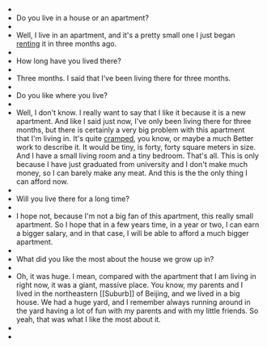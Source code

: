 -
- Do you live in a house or an apartment?
-
- Well, I live in an apartment, and it's a pretty small one I just began [renting]([[Rent]]) it in three months ago.
-
- How long have you lived there?
-
- Three months. I said that I've been living there for three months.
-
- Do you like where you live?
-
- Well, I don't know. I really want to say that I like it because it is a new apartment. And like I said just now, I've only been living there for three months, but there is certainly a very big problem with this apartment that I'm living in. It's quite [cramped]([[Cramp]]), you know, or maybe a much Better work to describe it. It would be tiny, is forty, forty square meters in size. And I have a small living room and a tiny bedroom. That's all. This is only because I have just graduated from university and I don't make much money, so I can barely make any meat. And this is the the only thing I can afford now.
-
- Will you live there for a long time?
-
- I hope not, because I'm not a big fan of this apartment, this really small apartment. So I hope that in a few years time, in a year or two, I can earn a bigger salary, and in that case, I will be able to afford a much bigger apartment.
-
- What did you like the most about the house we grow up in?
-
- Oh, it was huge. I mean, compared with the apartment that I am living in right now, it was a giant, massive place. You know, my parents and I lived in the northeastern [[Suburb]] of Beijing, and we lived in a big house. We had a huge yard, and I remember always running around in the yard having a lot of fun with my parents and with my little friends. So yeah, that was what I like the most about it.
-
-
